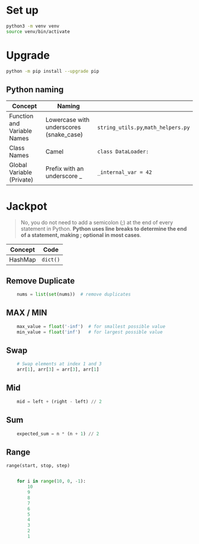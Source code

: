 # Set up
```bash
python3 -m venv venv
source venv/bin/activate
```

# Upgrade

```bash
python -m pip install --upgrade pip
```


## Python naming
|Concept| Naming                                  ||
|---|-----------------------------------------|---|
|Function and Variable Names| Lowercase with underscores (snake_case) |`string_utils.py`,`math_helpers.py`|
|Class Names| Camel                                   |`class DataLoader:`|
Global Variable (Private)|Prefix with an underscore _|`_internal_var = 42`|


# Jackpot

> No, you do not need to add a semicolon (;) at the end of every statement in Python. **Python uses line breaks to determine the end of a statement, making ; optional in most cases**.

|Concept|Code|
|---|---|
|HashMap|`dict()`|


## Remove Duplicate

```python
    nums = list(set(nums))  # remove duplicates
```

## MAX / MIN

```python
    max_value = float('-inf')  # for smallest possible value
    min_value = float('inf')   # for largest possible value
```

## Swap

```python
    # Swap elements at index 1 and 3
    arr[1], arr[3] = arr[3], arr[1]
```

## Mid

```python
    mid = left + (right - left) // 2
```

## Sum

```python
    expected_sum = n * (n + 1) // 2
```

## Range

`range(start, stop, step)`

```python

    for i in range(10, 0, -1):
        10
        9
        8
        7
        6
        5
        4
        3
        2
        1
```